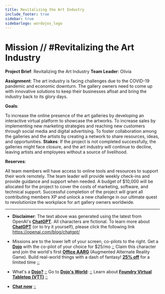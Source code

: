 ```yaml
---
title: Revitalizing the Art Industry
include_footer: true
sidebar: true
sidebarlogo: wordojos_logo
---
```

# Mission // #Revitalizing the Art Industry

**Project Brief**: Revitalizing the Art Industry
**Team Leader**: Olivia

**Assignment**:
The art industry is facing challenges due to the COVID-19 pandemic and economic downturn. The gallery owners need to come up with innovative solutions to keep their businesses afloat and bring the industry back to its glory days.

**Goals**:

To increase the online presence of the art galleries by developing an interactive virtual platform to showcase the artworks.
To increase sales by implementing new marketing strategies and reaching new customers through social media and digital advertising.
To foster collaboration among the galleries and the artists by creating a network to share resources, ideas, and opportunities.
**Stakes**:
If the project is not completed successfully, the galleries might face closure, and the art industry will continue to decline, leaving artists and employees without a source of livelihood.

**Reserves**:

All team members will have access to online tools and resources to support their work remotely.
The team leader will provide weekly check-ins and provide guidance and support when needed.
A budget of $10,000 will be allocated for the project to cover the costs of marketing, software, and technical support.
Successful completion of the project will grant all contributing members XP and unlock a new challenge in our ultimate quest to revolutionize the workplace for art gallery owners worldwide.

---

* **Disclaimer**: The text above was generated using the latest from OpenAI's [**ChatGPT**](https://openai.com/blog/chatgpt/).  All characters are fictional.  To learn more about [**ChatGPT**](https://openai.com/blog/chatgpt/) (or to try it yourself), please click the following link https://openai.com/blog/chatgpt/

* Missions are to the lower left of your screen, co-pilots to the right. Get a [**Dojo**](https://workmates.live/marketplace) with the co-pilot of your choice for $25/mo [::](https://workmates.live/marketplace)  Claim this character and join the world's first [**Office AARG**](https://dojos.world) (Augmented Alternate Reality Game). Build real-world things with a dash of fantasy! [**25% off**](https://blog.workmates.live/deal-on-a-dojo) for a limited time [::](https://blog.workmates.live/deal-on-a-dojo) 

* What's a [**Dojo?**](https://workdojos.com) [::](https://workdojos.com)  Go to [**Dojo's World**](https://dojos.world): [::](https://dojos.world)  Learn about [**Foundry Virtual Tabletop (VTT)**](https://foundryvtt.com) [::](https://foundryvtt.com/)

* [**Chat now**](https://chat.workmates.live/channel/support) [::](https://chat.workmates.live/channel/support)